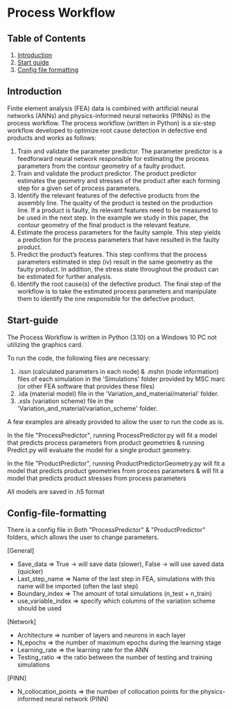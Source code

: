 # Process Workflow

## Table of Contents
1. [Introduction](#introduction)
2. [Start guide](#start-guide)
3. [Config file formatting](#config-file-formatting)


## Introduction
Finite element analysis (FEA) data is combined with artificial neural networks (ANNs) and physics-informed neural networks (PINNs) in the process workflow.
The process workflow (written in Python) is a six-step workflow developed to optimize root cause detection in defective end products and works as follows:

1. Train and validate the parameter predictor.
  The parameter predictor is a feedforward neural network responsible for estimating the process parameters from the contour geometry of a faulty product.
2. Train and validate the product predictor.
  The product predictor estimates the geometry and stresses of the product after each forming step for a given set of process parameters.
3. Identify the relevant features of the defective products from the assembly line.
  The quality of the product is tested on the production line. If a product is faulty, its relevant features need to be measured to be used in the next step. In
  the example we study in this paper, the contour geometry of the final product is the relevant feature.
4. Estimate the process parameters for the faulty sample.
  This step yields a prediction for the process parameters that have resulted in the faulty product.
5. Predict the product’s features.
  This step confirms that the process parameters estimated in step (iv) result in the same geometry as the faulty product. In addition, the stress state throughout the product can be estimated for further analysis.
6. Identify the root cause(s) of the defective product.
  The final step of the workflow is to take the estimated process parameters and manipulate them to identify the one responsible for the defective product.


## Start-guide
The Process Workflow is written in Python (3.10) on a Windows 10 PC not utilizing the graphics card.

To run the code, the following files are necessary:
  1. .issn (calculated parameters in each node) & .mshn (node information) files of each simulation in the 'Simulations' folder provided by MSC marc (or other FEA software that provides these files)
  2. .ida (material model) file in the 'Variation_and_material/material' folder.
  3. .xslx (variation scheme) file in the 'Variation_and_material/variation_scheme' folder.

A few examples are already provided to allow the user to run the code as is.

In the file "ProcessPredictor", running ProcessPredictor.py will fit a model that predicts process parameters from product geometries & running Predict.py will evaluate the model for a single product geometry.

In the file "ProductPredictor", running ProductPredictorGeometry.py will fit a model that predicts product geometries from process parameters & will fit a model that predicts product stresses from process parameters

All models are saved in .h5 format

## Config-file-formatting

There is a config file in Both "ProcessPredictor" & "ProductPredictor" folders, which allows the user to change parameters.

[General]
  * Save_data => True -> will save data (slower), False -> will use saved data (quicker)
  * Last_step_name => Name of the last step in FEA, simulations with this name will be imported (often the last step)
  * Boundary_index => The amount of total simulations (n_test + n_train)
  * use_variable_index => specify which columns of the variation scheme should be used

[Network]
  * Architecture => number of layers and neurons in each layer
  * N_epochs => the number of maximum epochs during the learning stage
  * Learning_rate => the learning rate for the ANN
  * Testing_ratio => the ratio between the number of testing and training simulations

[PINN]
  * N_collocation_points => the number of collocation points for the physics-informed neural network (PINN)

